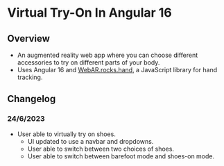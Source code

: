 # Virtual Try-On In Angular 16

## Overview
- An augmented reality web app where you can choose different accessories to try on different parts of your body.
- Uses Angular 16 and [WebAR.rocks.hand]([https://link-url-here.org](https://github.com/WebAR-rocks/WebAR.rocks.hand)https://github.com/WebAR-rocks/WebAR.rocks.hand), a JavaScript library for hand tracking.

## Changelog

### 24/6/2023
- User able to virtually try on shoes.
  - UI updated to use a navbar and dropdowns.
  - User able to switch between two choices of shoes.
  - User able to switch between barefoot mode and shoes-on mode.
 
  
